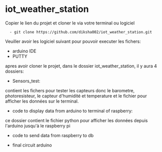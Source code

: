 # iot_weather_station


Copier le lien du projet et cloner le via votre terminal ou logiciel
```
  - git clone https://github.com/diksha002/iot_weather_station.git
```

Veuiller avoir les logiciel suivant pour pouvoir executer les fichers:
 - arduino IDE
 - PUTTY
 
 apres avoir cloner le projet, dans le dossier iot_weather_station, il y aura 4 dossiers:
 - Sensors_test: 
 
contient les fichers pour tester les capteurs donc le barometre, photoresisteur, le capteur d'humidité et temperature et le fichier pour afficher les données sur le terminal.
 
 - code to display data from arduino to terminal of raspberry: 
 
 ce dossier contient le fichier python pour afficher les données depuis l'arduino jusqu'à le raspberry pi
 
 
 - code to send data from raspberry to db
 
 - final circuit arduino
